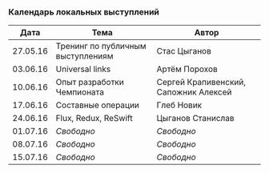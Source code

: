 ### Календарь локальных выступлений

| Дата        | Тема           | Автор  |
| ------------- |-------------| -----|
| 27.05.16      | Тренинг по публичным выступлениям | Стас Цыганов |
| 03.06.16      | Universal links      |   Артём Порохов |
| 10.06.16 | Опыт разработки Чемпионата      |    Сергей Крапивенский, Сапожник Алексей |
| 17.06.16      | Составные операции      |   Глеб Новик |
| 24.06.16 | Flux, Redux, ReSwift     |   Цыганов Станислав |
| 01.07.16      | *Свободно*      |   *Свободно* |
| 08.07.16      | *Свободно*      |   *Свободно* |
| 15.07.16      | *Свободно*      |   *Свободно* |
